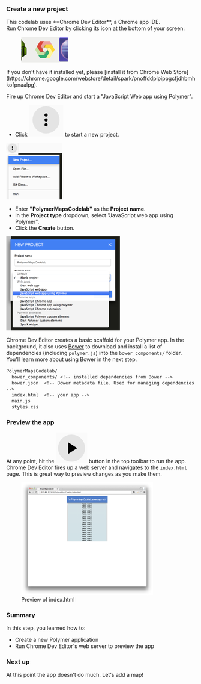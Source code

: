 <toc-element></toc-element>

### Create a new project

<!-- Chrome Dev Editor callout block -->
<aside class="callout">
This codelab uses **Chrome Dev Editor**, a Chrome app IDE.
<div class="kiosk">
  Run Chrome Dev Editor by clicking its icon at the bottom of your screen:
  <figure>
  <img src="/static/images/app-icons/chrome_dev_editor_screenshot.png">
  </figure>
</div>

<div class="extended">If you don't have it installed yet, please
[install it from Chrome Web Store](https://chrome.google.com/webstore/detail/spark/pnoffddplpippgcfjdhbmhkofpnaalpg).</div>
</aside>
<!-- End of Chrome Dev Editor callout block -->

Fire up Chrome Dev Editor and start a "JavaScript Web app using Polymer".

<div class="stepbystep">
  <ul>
    <li>Click <img src="img/tripledot.png" class="icon"> to start a new project.</li>
  </ul>
  <div>
    <img src="img/s1-newproject.png" style="height:150px;">
  </div>
</div>

<div class="stepbystep">
  <ul>
    <!-- TODO (asolovay): Do they put quotes around the project name? If not, we
      should set off PolymerMapsCodelab in bold but with no quotes. -->
    <li>Enter <b>"PolymerMapsCodelab"</b> as the <b>Project name</b>.</li>
    <li>In the <b>Project type</b> dropdown, select "JavaScript web app using
       Polymer".</li>
    <li>Click the <b>Create</b> button.</li>
  </ul>
  <div>
    <img src="img/s1-newproject-type.png" style="height:250px;">
  </div>
</div>

Chrome Dev Editor creates a basic scaffold for your Polymer app. In the
background, it also uses [Bower](http://bower.io/) to download and install a
list of dependencies (including `polymer.js`) into the `bower_components/`
folder. You'll learn more about using Bower in the next step.

    PolymerMapsCodelab/
      bower_components/ <!-- installed dependencies from Bower -->
      bower.json  <!-- Bower metadata file. Used for managing dependencies -->
      index.html  <!-- your app -->
      main.js
      styles.css

### Preview the app

At any point, hit the <img src="img/runbutton.png" class="icon"> button in the
top toolbar to run the app. Chrome Dev Editor fires up a web server and
navigates to the `index.html` page. This is great way to preview changes as you
make them.

<figure>
  <img src="img/s1-helloworld.png" style="height:300px">
  <figcaption>Preview of index.html</figcaption>
</figure>

### Summary

In this step, you learned how to:

- Create a new Polymer application
- Run Chrome Dev Editor's web server to preview the app

### Next up

At this point the app doesn't do much. Let's add a map!
